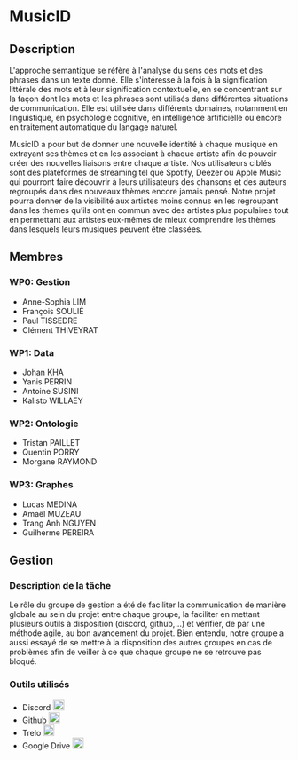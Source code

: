 # MusicID

## Description

L'approche sémantique se réfère à l'analyse du sens des mots et des phrases dans un texte donné. Elle s'intéresse à la fois à la signification littérale des mots et à leur signification contextuelle, en se concentrant sur la façon dont les mots et les phrases sont utilisés dans différentes situations de communication. Elle est utilisée dans différents domaines, notamment en linguistique, en psychologie cognitive, en intelligence artificielle ou encore en traitement automatique du langage naturel.

MusicID a pour but de donner une nouvelle identité à chaque musique en extrayant ses thèmes et en les associant à chaque artiste afin de pouvoir créer des nouvelles liaisons entre chaque artiste. Nos utilisateurs ciblés sont des plateformes de streaming tel que Spotify, Deezer ou Apple Music qui pourront faire découvrir à leurs utilisateurs des chansons et des auteurs regroupés dans des nouveaux thèmes encore jamais pensé. Notre projet pourra donner de la  visibilité aux artistes moins connus en les regroupant dans les thèmes qu’ils ont en commun avec des artistes plus populaires tout en permettant aux artistes eux-mêmes de mieux comprendre les thèmes dans lesquels leurs musiques peuvent être classées.

## Membres

### WP0: Gestion
- Anne-Sophia LIM
- François SOULIÉ
- Paul TISSEDRE
- Clément THIVEYRAT

### WP1: Data
- Johan KHA
- Yanis PERRIN
- Antoine SUSINI
- Kalisto WILLAEY

### WP2: Ontologie
- Tristan PAILLET
- Quentin PORRY
- Morgane RAYMOND

### WP3: Graphes
- Lucas MEDINA
- Amaël MUZEAU
- Trang Anh NGUYEN
- Guilherme PEREIRA

## Gestion

### Description de la tâche

Le rôle du groupe de gestion a été de faciliter la communication de manière globale au sein du projet entre chaque groupe, la faciliter en mettant plusieurs outils à disposition (discord, github,...) et vérifier, de par une méthode agile, au bon avancement du projet. Bien entendu, notre groupe a aussi essayé de se mettre à la disposition des autres groupes en cas de problèmes afin de veiller à ce que chaque groupe ne se retrouve pas bloqué. 

### Outils utilisés

- Discord <img src="https://japaniste.fr/wp-content/uploads/2019/12/discord-logo-logodownload-download-logotipos-1.png" width="20" height="20"> 
- Github <img src="[https://www.google.com/urlsa=i&url=https%3A%2F%2Fgithub.com%2Flogos&psig=AOvVaw0Tcs6pyWDG9K0k_NlQj4oB&ust=1680253497891000&source=images&cd=vfe&ved=0CBAQjRxqFwoTCJDVkJmmg_4CFQAAAAAdAAAAABAD](https://cdn-icons-png.flaticon.com/512/25/25231.png)" width="20" height="20"> 
- Trelo <img src="https://img2.freepng.fr/20180621/ewt/kisspng-trello-logo-slack-atlassian-trello-5b2bcdc85e4d36.2783338815295973843863.jpg" width="20" height="20"> 
- Google Drive <img src="https://encrypted-tbn0.gstatic.com/images?q=tbn:ANd9GcQW1jAVpwOwQ8kydCbYq0sWQM7lvW6fqJ2RS3fBBDOxwrMJ7z1mYnEAghq5m3HWxND4vcA&usqp=CAU" width="20" height="20"> 

